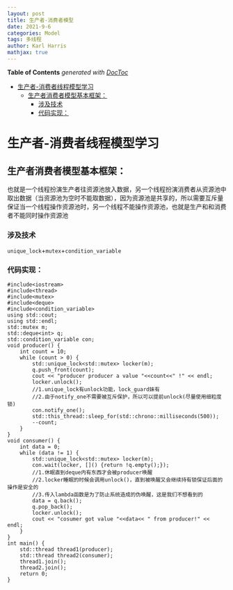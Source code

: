 ```yaml
---
layout: post
title: 生产者-消费者模型
date: 2021-9-6
categories: Model
tags: 多线程 
author: Karl Harris
mathjax: true
---
```

<!-- START doctoc generated TOC please keep comment here to allow auto update -->
<!-- DON'T EDIT THIS SECTION, INSTEAD RE-RUN doctoc TO UPDATE -->
**Table of Contents**  *generated with [DocToc](https://github.com/thlorenz/doctoc)*

- [生产者-消费者线程模型学习](#%E7%94%9F%E4%BA%A7%E8%80%85-%E6%B6%88%E8%B4%B9%E8%80%85%E7%BA%BF%E7%A8%8B%E6%A8%A1%E5%9E%8B%E5%AD%A6%E4%B9%A0)
  - [生产者消费者模型基本框架：](#%E7%94%9F%E4%BA%A7%E8%80%85%E6%B6%88%E8%B4%B9%E8%80%85%E6%A8%A1%E5%9E%8B%E5%9F%BA%E6%9C%AC%E6%A1%86%E6%9E%B6)
    - [涉及技术](#%E6%B6%89%E5%8F%8A%E6%8A%80%E6%9C%AF)
    - [代码实现：](#%E4%BB%A3%E7%A0%81%E5%AE%9E%E7%8E%B0)

<!-- END doctoc generated TOC please keep comment here to allow auto update -->

# 生产者-消费者线程模型学习

## 生产者消费者模型基本框架：
   也就是一个线程扮演生产者往资源池放入数据，另一个线程扮演消费者从资源池中取出数据（当资源池为空时不能取数据），因为资源池是共享的，所以需要互斥量保证当一个线程操作资源池时，另一个线程不能操作资源池，也就是生产和和消费者不能同时操作资源池

### 涉及技术 
   ```unique_lock```+```mutex```+```condition_variable```

### 代码实现：

    #include<iostream>
    #include<thread>
    #include<mutex>
    #include<deque>
    #include<condition_variable>
    using std::cout;
    using std::endl;
    std::mutex m;
    std::deque<int> q;
    std::condition_variable con;
    void producer() {
        int count = 10;
        while (count > 0) {
            std::unique_lock<std::mutex> locker(m);
            q.push_front(count);
            cout << "producer producer a value "<<count<<" !" << endl;
            locker.unlock();
            //1.unique_lock有unlock功能，lock_guard妹有
            //2.由于notify_one不需要被互斥保护，所以可以提前unlock(尽量使用细粒度锁)
            con.notify_one();
            std::this_thread::sleep_for(std::chrono::milliseconds(500));
            --count;
        }
    }
    void consumer() {
        int data = 0;
        while (data != 1) {
            std::unique_lock<std::mutex> locker(m);
            con.wait(locker, []() {return !q.empty();});
            //1.休眠直到deque内有东西才会被producer唤醒
            //2.locker睡眠的时候会调用unlock()，直到被唤醒又会继续持有锁保证后面的操作是安全的
            //3.传入lambda函数是为了防止系统造成的伪唤醒，这是我们不想看到的
            data = q.back();
            q.pop_back();
            locker.unlock();
            cout << "cosumer got value "<<data<< " from producer!" << endl;
        }
    }
    int main() {
        std::thread thread1(producer);
        std::thread thread2(consumer);
        thread1.join();
        thread2.join();
        return 0;
    }


